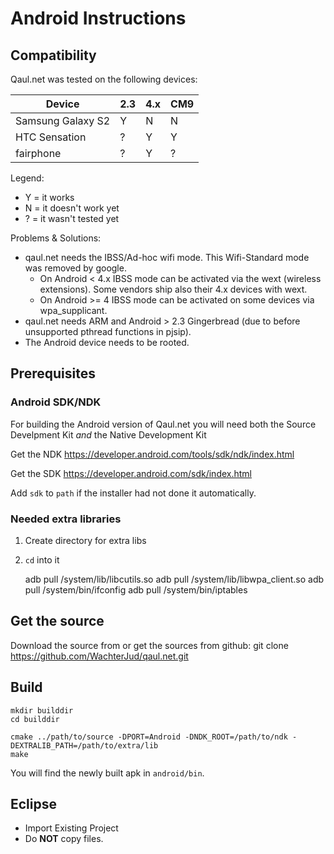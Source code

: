 Android Instructions
====================

Compatibility
-------------

Qaul.net was tested on the following devices:

| Device            | 2.3 | 4.x | CM9 |
| ----------------- | --- | --- | --- |
| Samsung Galaxy S2 | Y   | N   | N   |
| HTC Sensation     | ?   | Y   | Y   |
| fairphone         | ?   | Y   | ?   |

Legend:

* Y = it works
* N = it doesn't work yet
* ? = it wasn't tested yet


Problems & Solutions:

* qaul.net needs the IBSS/Ad-hoc wifi mode. This Wifi-Standard mode was 
  removed by google. 
  * On Android < 4.x IBSS mode can be activated via the wext (wireless 
    extensions). 
    Some vendors ship also their 4.x devices with wext.
  * On Android >= 4 IBSS mode can be activated on some devices via 
    wpa_supplicant.
* qaul.net needs ARM and Android > 2.3 Gingerbread
  (due to before unsupported pthread functions in pjsip). 
* The Android device needs to be rooted.


Prerequisites
-------------

### Android SDK/NDK

For building the Android version of Qaul.net you will need both the Source
Develpment Kit *and* the Native Development Kit

Get the NDK https://developer.android.com/tools/sdk/ndk/index.html

Get the SDK https://developer.android.com/sdk/index.html

Add `sdk` to `path` if the installer had not done it automatically.

### Needed extra libraries

1. Create directory for extra libs

2. `cd` into it

	adb pull /system/lib/libcutils.so
	adb pull /system/lib/libwpa_client.so
	adb pull /system/bin/ifconfig
	adb pull /system/bin/iptables


Get the source
--------------

Download the source from <insert source here> or
get the sources from github: git clone https://github.com/WachterJud/qaul.net.git


Build
-----

    mkdir builddir
    cd builddir

    cmake ../path/to/source -DPORT=Android -DNDK_ROOT=/path/to/ndk -DEXTRALIB_PATH=/path/to/extra/lib
    make

You will find the newly built apk in `android/bin`.


Eclipse
-------

- Import Existing Project
- Do **NOT** copy files.

